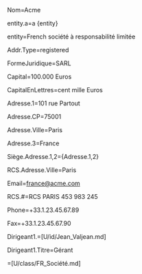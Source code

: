 Nom=Acme

entity.a=a {entity}

entity=French société à responsabilité limitée

Addr.Type=registered

FormeJuridique=SARL

Capital=100.000 Euros

CapitalEnLettres=cent mille Euros

Adresse.1=101 rue Partout

Adresse.CP=75001

Adresse.Ville=Paris

Adresse.3=France
 
Siège.Adresse.1,2={Adresse.1,2}

RCS.Adresse.Ville=Paris

Email=france@acme.com

RCS.#=RCS PARIS 453 983 245

Phone=+33.1.23.45.67.89

Fax=+33.1.23.45.67.90

Dirigeant1.=[U/id/Jean_Valjean.md]

Dirigeant1.Titre=Gérant

=[U/class/FR_Société.md]